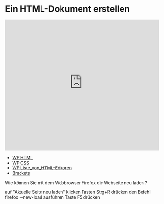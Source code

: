 # Ein HTML-Dokument erstellen

<iframe width="100%" height="430" src="https://www.youtube-nocookie.com/embed/vA3ATuPb_4s?showinfo=0" frameborder="0" allowfullscreen></iframe>

<!--sec data-title="Links" data-id="links" data-show=true ces-->

* [WP:HTML](http://de.wikipedia.org/wiki/Hypertext_Markup_Language)
* [WP:CSS](http://de.wikipedia.org/wiki/Cascading_Style_Sheets)
* [WP:Liste_von_HTML-Editoren](http://de.wikipedia.org/wiki/Liste_von_HTML-Editoren)
* [Brackets](http://brackets.io/)

<!--endsec-->

<!--sec data-title="Quiz" data-id="quiz" data-show=true data-collapse=true ces-->

<quiz name="">
    <question multiple>
        <p>Wie können Sie mit dem Webbrowser Firefox die Webseite neu laden ?</p>
        <answer correct>auf "Aktuelle Seite neu laden" klicken</answer>
        <answer correct>Tasten Strg+R drücken</answer>
        <answer>den Befehl firefox --new-load ausführen</answer>
	<answer correct>Taste F5 drücken</answer>
    </question>
</quiz>

<!--endsec-->

